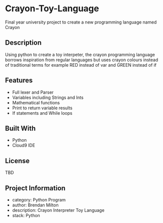 # Crayon-Toy-Language

Final year university project to create a new programming language named Crayon

## Description
Using python to create a toy interpeter, the crayon programming language borrows inspiration from regular languages but uses crayon colours instead of traditional terms for example RED instead of var and GREEN instead of if 

## Features

* Full lexer and Parser
* Variables including Strings and Ints
* Mathematical functions 
* Print to return variable results
* If statements and While loops

## Built With

* Python
* Cloud9 IDE

## License
TBD

## Project Information
- category: Python Program
- author: Brendan Milton
- description:  Crayon Interpreter Toy Language
- stack: Python
